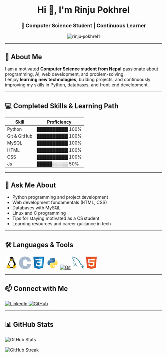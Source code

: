 <h1 align="center">Hi 👋, I'm Rinju Pokhrel</h1>
<h3 align="center">🚀 Computer Science Student  | Continuous Learner</h3>

<p align="center">
  <img src="https://komarev.com/ghpvc/?username=rinju-pokhrel1&label=Profile%20views&color=0e75b6&style=flat" alt="rinju-pokhrel1" />
</p>

---

## 🌱 About Me
I am a motivated **Computer Science student from Nepal** passionate about programming, AI, web development, and problem-solving.  
I enjoy **learning new technologies**, building projects, and continuously improving my skills in Python, databases, and front-end development.  

---

## 💻 Completed Skills & Learning Path
| Skill          | Proficiency |
|----------------|------------|
| Python         | ██████████ 100% |
| Git & GitHub   | ██████████ 100% |
| MySQL          | ██████████ 100% |
| HTML           | ██████████ 100% |
| CSS            | ██████████ 100% |
| Js             | █████░░░░░ 50% |

---

## 💬 Ask Me About
- Python programming and project development  
- Web development fundamentals (HTML, CSS)  
- Databases with MySQL  
- Linux and C programming  
- Tips for staying motivated as a CS student  
- Learning resources and career guidance in tech  

---

## 🛠 Languages & Tools
<p align="left">
  <a href="https://www.linux.org/" target="_blank"><img src="https://raw.githubusercontent.com/devicons/devicon/master/icons/linux/linux-original.svg" alt="Linux" width="40" height="40"/></a>
  <a href="https://www.cprogramming.com/" target="_blank"><img src="https://raw.githubusercontent.com/devicons/devicon/master/icons/c/c-original.svg" alt="C" width="40" height="40"/></a>
  <a href="https://www.w3schools.com/css/" target="_blank"><img src="https://raw.githubusercontent.com/devicons/devicon/master/icons/css3/css3-original.svg" alt="CSS" width="40" height="40"/></a>
  <a href="https://www.python.org" target="_blank"><img src="https://raw.githubusercontent.com/devicons/devicon/master/icons/python/python-original.svg" alt="Python" width="40" height="40"/></a>
  <a href="https://git-scm.com/" target="_blank"><img src="https://www.vectorlogo.zone/logos/git-scm/git-scm-icon.svg" alt="Git" width="40" height="40"/></a>
  <a href="https://www.mysql.com/" target="_blank"><img src="https://raw.githubusercontent.com/devicons/devicon/master/icons/mysql/mysql-original.svg" alt="MySQL" width="40" height="40"/></a>
  <a href="https://www.w3schools.com/html/" target="_blank"><img src="https://raw.githubusercontent.com/devicons/devicon/master/icons/html5/html5-original.svg" alt="HTML" width="40" height="40"/></a>
</p>

---

## 📫 Connect with Me
<p align="left">
<a href="https://linkedin.com/in/rinjupokhrel" target="_blank">
  <img align="center" src="https://raw.githubusercontent.com/rahuldkjain/github-profile-readme-generator/master/src/images/icons/Social/linked-in-alt.svg" alt="LinkedIn" height="30" width="40" />
</a>
<a href="https://github.com/rinju-pokhrel1" target="_blank">
  <img align="center" src="https://cdn.jsdelivr.net/npm/simple-icons@v9/icons/github.svg" alt="GitHub" height="30" width="40" />
</a>
</p>

---

## 📊 GitHub Stats
<p>
  <img align="center" src="https://github-readme-stats.vercel.app/api?username=rinju-pokhrel1&show_icons=true&locale=en" alt="GitHub Stats" />
</p>
<p>
  <img align="center" src="https://github-readme-streak-stats.herokuapp.com/?user=rinju-pokhrel1" alt="GitHub Streak" />
</p>
